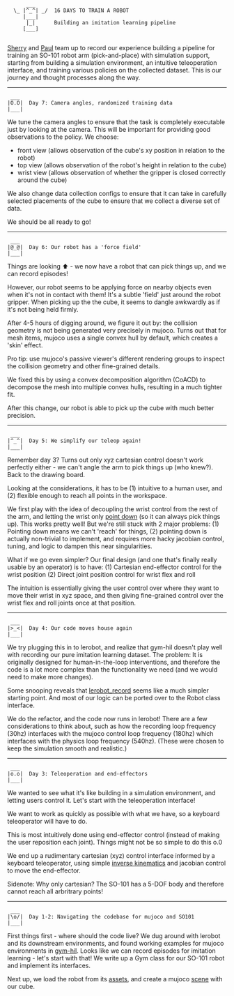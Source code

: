 ```
      ___      
  \_ |^_^| _/  16 DAYS TO TRAIN A ROBOT
     |___|     
      |_|      Building an imitation learning pipeline
     [___]     
               
```

[Sherry](https://github.com/sherrychen1120) and [Paul](https://github.com/lohpaul9) team up to record our experience building a pipeline for training an SO-101 robot arm (pick-and-place) with simulation support, starting from building a simulation environment, an intuitive teleoperation interface, and training various policies on the collected dataset. This is our journey and thought processes along the way.

---
```
 ___
|O.O|  Day 7: Camera angles, randomized training data
|___|
```  

We tune the camera angles to ensure that the task is completely executable just by looking at the camera. This will be important for providing good observations to the policy. We choose:
- front view (allows observation of the cube's xy position in relation to the robot)
- top view (allows observation of the robot's height in relation to the cube)
- wrist view (allows observation of whether the gripper is closed correctly around the cube)

We also change data collection configs to ensure that it can take in carefully selected placements of the cube to ensure that we collect a diverse set of data.

We should be all ready to go!

---
```
 ___
|@_@|  Day 6: Our robot has a 'force field'
|___|
```

Things are looking ⬆️ - we now have a robot that can pick things up, and we can record episodes!

However, our robot seems to be applying force on nearby objects even when it's not in contact with them! It's a subtle 'field' just around the robot gripper. When picking up the the cube, it seems to dangle awkwardly as if it's not being held firmly.

After 4-5 hours of digging around, we figure it out by: the collision geometry is not being generated very precisely in mujoco. Turns out that for mesh items, mujoco uses a single convex hull by default, which creates a 'skin' effect. 

Pro tip: use mujoco's passive viewer's different rendering groups to inspect the collision geometry and other fine-grained details.

We fixed this by using a convex decomposition algorithm (CoACD) to decompose the mesh into multiple convex hulls, resulting in a much tighter fit.

After this change, our robot is able to pick up the cube with much better precision.

---
```
 ___
|^_^|  Day 5: We simplify our teleop again!
|___|
```

Remember day 3? Turns out only xyz cartesian control doesn't work perfectly either - we can't angle the arm to pick things up (who knew?). Back to the drawing board.

Looking at the considerations, it has to be (1) intuitive to a human user, and (2) flexible enough to reach all points in the workspace.

We first play with the idea of decoupling the wrist control from the rest of the arm, and letting the wrist only [point down](https://github.com/lohpaul9/lerobot/blob/main/src/lerobot/robots/so101_mujoco/minimal_orient_down.py) (so it can always pick things up). This works pretty well! But we're still stuck with 2 major problems: (1) Pointing down means we can't 'reach' for things, (2) pointing down is actually non-trivial to implement, and requires more hacky jacobian control, tuning, and logic to dampen this near singularities.

What if we go even simpler? Our final design (and one that's finally really usable by an operator) is to have:
(1) Cartesian end-effector control for the wrist position
(2) Direct joint position control for wrist flex and roll

The intuition is essentially giving the user control over where they want to move their wrist in xyz space, and then giving fine-grained control over the wrist flex and roll joints once at that position.

---
```
 ___
|>_<|  Day 4: Our code moves house again
|___|
```

We try plugging this in to lerobot, and realize that gym-hil doesn't play well with recording our pure imitation learning dataset. The problem: It is originally designed for human-in-the-loop interventions, and therefore the code is a lot more complex than the functionality we need (and we would need to make more changes). 

Some snooping reveals that [lerobot_record](https://github.com/huggingface/lerobot/blob/main/src/lerobot/scripts/lerobot_record.py) seems like a much simpler starting point. And most of our logic can be ported over to the Robot class interface.

We do the refactor, and the code now runs in lerobot! There are a few considerations to think about, such as how the recording loop frequency (30hz) interfaces with the mujoco control loop frequency (180hz) which interfaces with the physics loop frequency (540hz). (These were chosen to keep the simulation smooth and realistic.)

---
```
 ___
|o.o|  Day 3: Teleoperation and end-effectors
|___|
```

We wanted to see what it's like building in a simulation environment, and letting users control it. Let's start with the teleoperation interface!

We want to work as quickly as possible with what we have, so a keyboard teleoperator will have to do.

This is most intuitively done using end-effector control (instead of making the user reposition each joint). Things might not be so simple to do this o.0

We end up a rudimentary cartesian (xyz) control interface informed by a keyboard teleoperator, using simple [inverse kinematics](https://github.com/lohpaul9/gym-hil/commit/b28d7d96cecdff405621e6765a5e571e1366de27#diff-f8eba63758843bdf591b73f0b1cbad2bad93eb20280b071c53f30a35122a150e) and jacobian control to move the end-effector.

Sidenote: Why only cartesian? The SO-101 has a 5-DOF body and therefore cannot reach all arbritrary points!

---
```
 ___
|\o/|  Day 1-2: Navigating the codebase for mujoco and SO101
|___|
```

First things first - where should the code live? We dug around with lerobot and its downstream environments, and found working examples for mujoco environments in [gym-hil](https://huggingface.co/docs/lerobot/il_sim). Looks like we can record episodes for imitation learning - let's start with that! We write up a Gym class for our SO-101 robot and implement its interfaces.

Next up, we load the robot from its [assets](https://github.com/TheRobotStudio/SO-ARM100/tree/main/Simulation/SO101), and create a mujoco [scene](https://github.com/lohpaul9/gym-hil/commit/b28d7d96cecdff405621e6765a5e571e1366de27#diff-c08e49fac8b3208f4aab757c09737d5334e95c44110516a5683b73af07a6d8db) with our cube. 